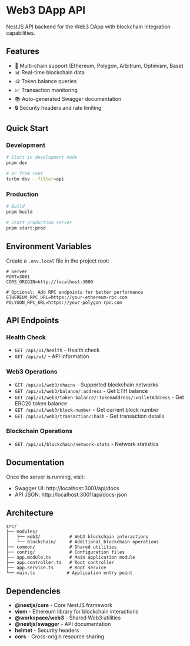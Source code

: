 # Web3 DApp API

NestJS API backend for the Web3 DApp with blockchain integration capabilities.

## Features

- 🔗 Multi-chain support (Ethereum, Polygon, Arbitrum, Optimism, Base)
- 📊 Real-time blockchain data
- 🪙 Token balance queries
- 📈 Transaction monitoring
- 📚 Auto-generated Swagger documentation
- 🔒 Security headers and rate limiting

## Quick Start

### Development

```bash
# Start in development mode
pnpm dev

# Or from root
turbo dev --filter=api
```

### Production

```bash
# Build
pnpm build

# Start production server
pnpm start:prod
```

## Environment Variables

Create a `.env.local` file in the project root:

```env
# Server
PORT=3001
CORS_ORIGIN=http://localhost:3000

# Optional: Add RPC endpoints for better performance
ETHEREUM_RPC_URL=https://your-ethereum-rpc.com
POLYGON_RPC_URL=https://your-polygon-rpc.com
```

## API Endpoints

### Health Check
- `GET /api/v1/health` - Health check
- `GET /api/v1/` - API information

### Web3 Operations
- `GET /api/v1/web3/chains` - Supported blockchain networks
- `GET /api/v1/web3/balance/:address` - Get ETH balance
- `GET /api/v1/web3/token-balance/:tokenAddress/:walletAddress` - Get ERC20 token balance
- `GET /api/v1/web3/block-number` - Get current block number
- `GET /api/v1/web3/transaction/:hash` - Get transaction details

### Blockchain Operations
- `GET /api/v1/blockchain/network-stats` - Network statistics

## Documentation

Once the server is running, visit:
- Swagger UI: http://localhost:3001/api/docs
- API JSON: http://localhost:3001/api/docs-json

## Architecture

```
src/
├── modules/
│   ├── web3/           # Web3 blockchain interactions
│   └── blockchain/     # Additional blockchain operations
├── common/             # Shared utilities
├── config/             # Configuration files
├── app.module.ts       # Main application module
├── app.controller.ts   # Root controller
├── app.service.ts      # Root service
└── main.ts            # Application entry point
```

## Dependencies

- **@nestjs/core** - Core NestJS framework
- **viem** - Ethereum library for blockchain interactions
- **@workspace/web3** - Shared Web3 utilities
- **@nestjs/swagger** - API documentation
- **helmet** - Security headers
- **cors** - Cross-origin resource sharing 
